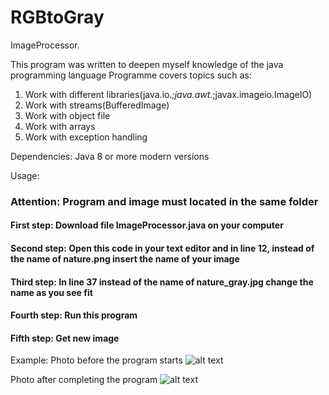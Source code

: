# RGBtoGray

ImageProcessor.

This program was written to deepen myself knowledge of the java programming language
Programme covers topics such as:
 1) Work with different libraries(java.io.*;java.awt.*;javax.imageio.ImageIO)
 2) Work with streams(BufferedImage)
 3) Work with object file
 4) Work with arrays
 5) Work with exception handling

Dependencies:
Java 8 or more modern versions

Usage:

### Attention: Program and image must located in the same folder

#### First step: Download file ImageProcessor.java on your computer

#### Second step: Open this code in your text editor and in line 12, instead of the name of nature.png insert the name of your image

#### Third step: In line 37 instead of the name of nature_gray.jpg change the name as you see fit

#### Fourth step: Run this program

#### Fifth step: Get new image

Example:
Photo before the program starts
![alt text](https://github.com/Moonnrunner/RGBtoGray/blob/master/Screens/nature.jpg)

Photo after completing the program
![alt text](https://github.com/Moonnrunner/RGBtoGray/blob/master/Screens/nature_gray1.jpg)
